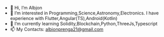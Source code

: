 - 👋 Hi, I’m Albjon
- 👀 I’m interested in Programming,Science,Astronomy,Electronics. I have experience with Flutter,Angular(TS),Android(Kotlin)
- 🌱 I’m currently learning Solidity,Blockchain,Python,ThreeJs,Typescript
- 📫 My Contacts: albionprenga21@gmail.com

